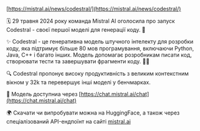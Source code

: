 <!--
date: 2025-02-02T23:23:04.293Z
-->

 [https://mistral.ai/news/codestral/](https://mistral.ai/news/codestral/)

🗓 29 травня 2024 року команда Mistral AI оголосила про запуск Codestral - своєї першої моделі для генерації коду. 🤖

✨ Codestral - це генеративна модель штучного інтелекту для розробки коду, яка підтримує більше 80 мов програмування, включаючи Python, Java, C++ і багато інших. Модель допомагає розробникам писати код, створювати тести та завершувати фрагменти коду. 🧑‍💻

🔍 Codestral пропонує високу продуктивність з великим контекстним вікном у 32k та перевершує інші моделі у бенчмарках.

💬 Модель доступниа через  [https://chat.mistral.ai/chat](https://chat.mistral.ai/chat)

🌍 Скачати чи випробувати можна на HuggingFace, а також через спеціалізований API-ендпоїнт на сайті  [mistral.ai](mistral.ai)